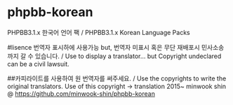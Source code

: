 # phpbb-korean
PHPBB3.1.x 한국어 언어 팩 / PHPBB3.1.x Korean Language Packs

#lisence
번역자 표시하에 사용가능 but, 번역자 미표시 혹은 무단 재배포시 민사소송까지 갈 수 있습니다.
/ Use to display a translator... but Copyright undeclared can be a civil lawsuit.

##카피라이트를 사용하여 원 번역자를 써주세요. / Use the copyrights to write the original translators.
Use of this copyright -> translation	2015~ minwook shin @ https://github.com/minwook-shin/phpbb-korean
